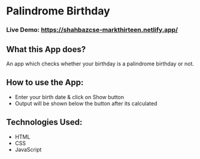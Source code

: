 # Palindrome Birthday

### Live Demo: https://shahbazcse-markthirteen.netlify.app/

## What this App does?
An app which checks whether your birthday is a palindrome birthday or not.

## How to use the App:

- Enter your birth date & click on Show button
- Output will be shown below the button after its calculated

## Technologies Used:

- HTML
- CSS
- JavaScript